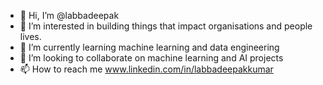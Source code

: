 - 👋 Hi, I’m @labbadeepak 
- 👀 I’m interested in building things that impact organisations and people lives.
- 🌱 I’m currently learning  machine learning and data engineering
- 💞️ I’m looking to collaborate on machine learning and AI  projects
- 📫 How to reach me www.linkedin.com/in/labbadeepakkumar

<!---
labbadeepak/labbadeepak is a ✨ special ✨ repository because its `README.md` (this file) appears on your GitHub profile.
You can click the Preview link to take a look at your changes.
--->
